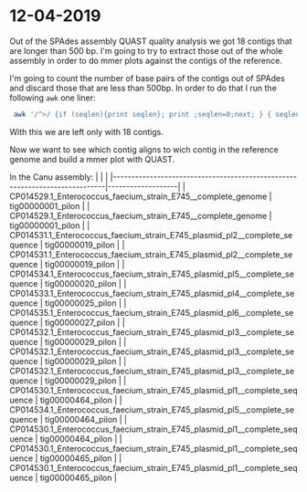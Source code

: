 # 12-04-2019

Out of the SPAdes assembly QUAST quality analysis we got 18 contigs that are longer than 500 bp. I'm going to try to extract those out of the whole assembly in order to do mmer plots against the contigs of the reference. 

I'm going to count the number of base pairs of the contigs out of SPAdes and discard those that are less than 500bp. In order to do that I run the following `awk` one liner:

```bash
 awk '/^>/ {if (seqlen){print seqlen}; print ;seqlen=0;next; } { seqlen += length($0)}END{print seqlen}' contig_*
```
With this we are left only with 18 contigs. 

Now we want to see which contig aligns to wich contig in the reference genome and build a mmer plot with QUAST. 

In the Canu assembly:
|                                                                            |                   | 
|----------------------------------------------------------------------------|-------------------| 
| CP014529.1_Enterococcus_faecium_strain_E745__complete_genome               | tig00000001_pilon | 
| CP014529.1_Enterococcus_faecium_strain_E745__complete_genome               | tig00000001_pilon | 
| CP014531.1_Enterococcus_faecium_strain_E745_plasmid_pl2__complete_sequence | tig00000019_pilon | 
| CP014531.1_Enterococcus_faecium_strain_E745_plasmid_pl2__complete_sequence | tig00000019_pilon | 
| CP014534.1_Enterococcus_faecium_strain_E745_plasmid_pl5__complete_sequence | tig00000020_pilon | 
| CP014533.1_Enterococcus_faecium_strain_E745_plasmid_pl4__complete_sequence | tig00000025_pilon | 
| CP014535.1_Enterococcus_faecium_strain_E745_plasmid_pl6__complete_sequence | tig00000027_pilon | 
| CP014532.1_Enterococcus_faecium_strain_E745_plasmid_pl3__complete_sequence | tig00000029_pilon | 
| CP014532.1_Enterococcus_faecium_strain_E745_plasmid_pl3__complete_sequence | tig00000029_pilon | 
| CP014532.1_Enterococcus_faecium_strain_E745_plasmid_pl3__complete_sequence | tig00000029_pilon | 
| CP014530.1_Enterococcus_faecium_strain_E745_plasmid_pl1__complete_sequence | tig00000464_pilon | 
| CP014534.1_Enterococcus_faecium_strain_E745_plasmid_pl5__complete_sequence | tig00000464_pilon | 
| CP014530.1_Enterococcus_faecium_strain_E745_plasmid_pl1__complete_sequence | tig00000464_pilon | 
| CP014530.1_Enterococcus_faecium_strain_E745_plasmid_pl1__complete_sequence | tig00000465_pilon | 
| CP014530.1_Enterococcus_faecium_strain_E745_plasmid_pl1__complete_sequence | tig00000465_pilon | 
